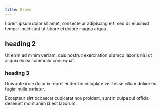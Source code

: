 ```yaml
---
title: Bravo
---
```


Lorem ipsum dolor sit amet, consectetur adipiscing elit, sed do eiusmod tempor incididunt ut labore et dolore magna aliqua.

## heading 2

Ut enim ad minim veniam, quis nostrud exercitation ullamco laboris nisi ut aliquip ex ea commodo consequat.

### heading 3

Duis aute irure dolor in reprehenderit in voluptate velit esse cillum dolore eu fugiat nulla pariatur.

Excepteur sint occaecat cupidatat non proident, sunt in culpa qui officia deserunt mollit anim id est laborum.
